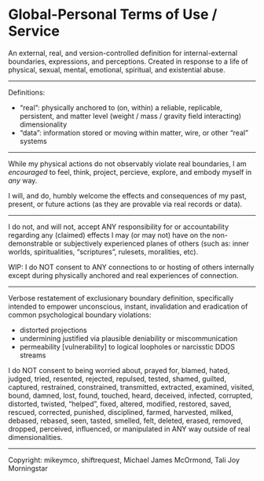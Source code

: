 # Global-Personal Terms of Use / Service

An external, real, and version-controlled definition for internal-external boundaries, expressions, and perceptions. Created in response to a life of physical, sexual, mental, emotional, spiritual, and existential abuse.

---

Definitions:
- “real”: physically anchored to (on, within) a reliable, replicable, persistent, and matter level (weight / mass / gravity field interacting) dimensionality
- “data”: information stored or moving within matter, wire, or other “real” systems

---

While my physical actions do not observably violate real boundaries, I am _encouraged_ to feel, think, project, percieve, explore, and embody myself in _any_ way.

I will, and do, humbly welcome the effects and consequences of my past, present, or future actions (as they are provable via real records or data).

---

I do not, and will not, accept ANY responsibility for or accountability regarding any (claimed) effects I may (or may not) have on the non-demonstrable or subjectively experienced planes of others (such as: inner worlds, spiritualities, “scriptures”, rulesets, moralities, etc).

WIP: I do NOT consent to ANY connections to or hosting of others internally except during physically anchored and real experiences of connection.

---

Verbose restatement of exclusionary boundary definition, specifically intended to empower unconscious, instant, invalidation and eradication of common psychological boundary violations:
- distorted projections
- undermining justified via plausible deniability or miscommunication
- permeability [vulnerability] to logical loopholes or narcisstic DDOS streams

I do NOT consent to being worried about, prayed for, blamed, hated, judged, tried, resented, rejected, repulsed, tested, shamed, guilted, captured, restrained, constrained, transmitted, extracted, examined, visited, bound, damned, lost, found, touched, heard, deceived, infected, corrupted, distorted, twisted, “helped”, fixed, altered, modified, restored, saved, rescued, corrected, punished, disciplined, farmed, harvested, milked, debased, rebased, seen, tasted, smelled, felt, deleted, erased, removed, dropped, perceived, influenced, or manipulated in ANY way outside of real dimensionalities.

---

Copyright: mikeymco, shiftrequest, Michael James McOrmond, Tali Joy Morningstar
